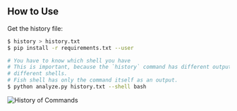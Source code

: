 ## How to Use

Get the history file:

```bash
$ history > history.txt
$ pip install -r requirements.txt --user

# You have to know which shell you have
# This is important, because the `history` command has different outputs in
# different shells.
# Fish shell has only the command itself as an output.
$ python analyze.py history.txt --shell bash
```

![History of Commands](docs/history.png)
